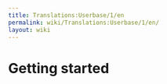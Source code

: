 ```yaml
---
title: Translations:Userbase/1/en
permalink: wiki/Translations:Userbase/1/en/
layout: wiki
---
```


# Getting started
